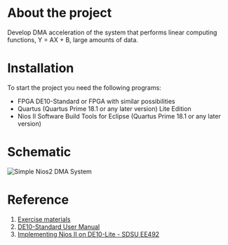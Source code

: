 # About the project
Develop DMA acceleration of the system that performs linear computing functions, Y = AX + B, large amounts of data. 

 # Installation
To start the project you need the following programs:

- FPGA DE10-Standard or FPGA with similar possibilities 
- Quartus (Quartus Prime 18.1 or any later version) Lite Edition
- Nios II Software Build Tools for Eclipse (Quartus Prime 18.1 or any later version)

# Schematic
![Simple Nios2 DMA System](https://user-images.githubusercontent.com/16638876/130127809-45e9aa0d-34c4-49e7-b880-31d03aba7238.jpg)


# Reference

1. [Exercise materials ](http://tnt.etf.bg.ac.rs/~ms1dvs/vez.htm)
2. [DE10-Standard User Manual](https://www.terasic.com.tw/cgi-bin/page/archive.pl?Language=English&CategoryNo=205&No=1081&PartNo=1)
3. [Implementing Nios II on DE10-Lite - SDSU EE492](https://www.youtube.com/watch?v=ValQ_4w2liE)